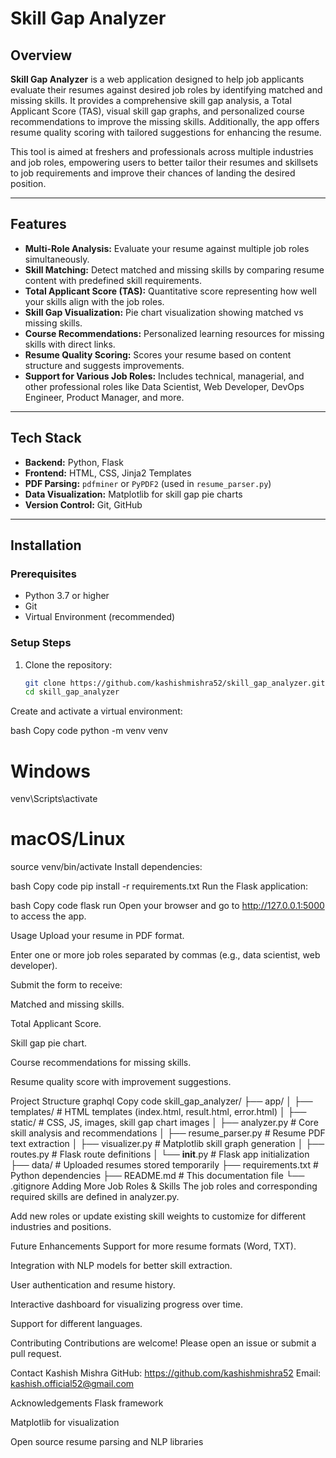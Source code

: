 # Skill Gap Analyzer

## Overview

**Skill Gap Analyzer** is a web application designed to help job applicants evaluate their resumes against desired job roles by identifying matched and missing skills. It provides a comprehensive skill gap analysis, a Total Applicant Score (TAS), visual skill gap graphs, and personalized course recommendations to improve the missing skills. Additionally, the app offers resume quality scoring with tailored suggestions for enhancing the resume.

This tool is aimed at freshers and professionals across multiple industries and job roles, empowering users to better tailor their resumes and skillsets to job requirements and improve their chances of landing the desired position.

---

## Features

- **Multi-Role Analysis:** Evaluate your resume against multiple job roles simultaneously.
- **Skill Matching:** Detect matched and missing skills by comparing resume content with predefined skill requirements.
- **Total Applicant Score (TAS):** Quantitative score representing how well your skills align with the job roles.
- **Skill Gap Visualization:** Pie chart visualization showing matched vs missing skills.
- **Course Recommendations:** Personalized learning resources for missing skills with direct links.
- **Resume Quality Scoring:** Scores your resume based on content structure and suggests improvements.
- **Support for Various Job Roles:** Includes technical, managerial, and other professional roles like Data Scientist, Web Developer, DevOps Engineer, Product Manager, and more.

---

## Tech Stack

- **Backend:** Python, Flask
- **Frontend:** HTML, CSS, Jinja2 Templates
- **PDF Parsing:** `pdfminer` or `PyPDF2` (used in `resume_parser.py`)
- **Data Visualization:** Matplotlib for skill gap pie charts
- **Version Control:** Git, GitHub

---

## Installation

### Prerequisites

- Python 3.7 or higher
- Git
- Virtual Environment (recommended)

### Setup Steps

1. Clone the repository:
   ```bash
   git clone https://github.com/kashishmishra52/skill_gap_analyzer.git
   cd skill_gap_analyzer
Create and activate a virtual environment:

bash
Copy code
python -m venv venv
# Windows
venv\Scripts\activate
# macOS/Linux
source venv/bin/activate
Install dependencies:

bash
Copy code
pip install -r requirements.txt
Run the Flask application:

bash
Copy code
flask run
Open your browser and go to http://127.0.0.1:5000 to access the app.

Usage
Upload your resume in PDF format.

Enter one or more job roles separated by commas (e.g., data scientist, web developer).

Submit the form to receive:

Matched and missing skills.

Total Applicant Score.

Skill gap pie chart.

Course recommendations for missing skills.

Resume quality score with improvement suggestions.

Project Structure
graphql
Copy code
skill_gap_analyzer/
├── app/
│   ├── templates/           # HTML templates (index.html, result.html, error.html)
│   ├── static/              # CSS, JS, images, skill gap chart images
│   ├── analyzer.py          # Core skill analysis and recommendations
│   ├── resume_parser.py     # Resume PDF text extraction
│   ├── visualizer.py        # Matplotlib skill graph generation
│   ├── routes.py            # Flask route definitions
│   └── __init__.py          # Flask app initialization
├── data/                    # Uploaded resumes stored temporarily
├── requirements.txt         # Python dependencies
├── README.md                # This documentation file
└── .gitignore
Adding More Job Roles & Skills
The job roles and corresponding required skills are defined in analyzer.py.

Add new roles or update existing skill weights to customize for different industries and positions.

Future Enhancements
Support for more resume formats (Word, TXT).

Integration with NLP models for better skill extraction.

User authentication and resume history.

Interactive dashboard for visualizing progress over time.

Support for different languages.

Contributing
Contributions are welcome! Please open an issue or submit a pull request.



Contact
Kashish Mishra
GitHub: https://github.com/kashishmishra52
Email: kashish.official52@gmail.com

Acknowledgements
Flask framework

Matplotlib for visualization

Open source resume parsing and NLP libraries
